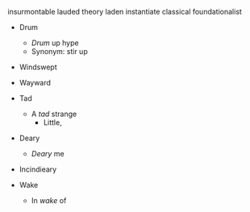 insurmontable
lauded
theory laden
instantiate
classical foundationalist

- Drum
    - _Drum_ up hype
    - Synonym: stir up

- Windswept

- Wayward

- Tad
    - A _tad_ strange
        - Little, 

- Deary
    - _Deary_ me

- Incindieary

- Wake
    - In _wake_ of
